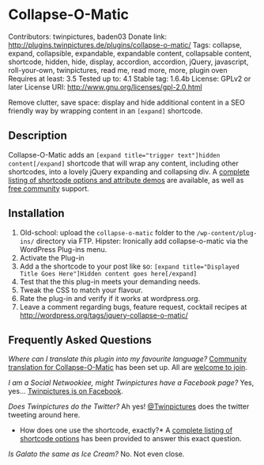 Collapse-O-Matic
================

Contributors: twinpictures, baden03
Donate link: http://plugins.twinpictures.de/plugins/collapse-o-matic/
Tags: collapse, expand, collapsible, expandable, expandable content, collapsable content, shortcode, hidden, hide, display, accordion, accordion, jQuery, javascript, roll-your-own, twinpictures, read me, read more, more, plugin oven
Requires at least: 3.5
Tested up to: 4.1
Stable tag: 1.6.4b
License: GPLv2 or later
License URI: http://www.gnu.org/licenses/gpl-2.0.html

Remove clutter, save space: display and hide additional content in a SEO friendly way by wrapping content in an `[expand]` shortcode.

Description
-----------

Collapse-O-Matic adds an `[expand title="trigger text"]hidden content[/expand]` shortcode that will wrap any content, including other shortcodes, into a lovely jQuery expanding and collapsing div.  A <a href='http://plugins.twinpictures.de/plugins/collapse-o-matic/documentation/'>complete listing of shortcode options and attribute demos</a> are available, as well as <a href='http://wordpress.org/support/plugin/jquery-collapse-o-matic'>free community</a> support.

Installation
------------

1. Old-school: upload the `collapse-o-matic` folder to the `/wp-content/plug-ins/` directory via FTP.  Hipster: Ironically add collapse-o-matic via the WordPress Plug-ins menu.
1. Activate the Plug-in
1. Add a the shortcode to your post like so: `[expand title="Displayed Title Goes Here"]Hidden content goes here[/expand]`
1. Test that the this plug-in meets your demanding needs.
1. Tweak the CSS to match your flavour.
1. Rate the plug-in and verify if it works at wordpress.org.
1. Leave a comment regarding bugs, feature request, cocktail recipes at http://wordpress.org/tags/jquery-collapse-o-matic/

Frequently Asked Questions
--------------------------

*Where can I translate this plugin into my favourite language?* 
<a href='http://translate.twinpictures.de/projects/colomat'>Community translation for Collapse-O-Matic</a> has been set up. All are <a href='http://translate.twinpictures.de/wordpress/wp-login.php?action=register'>welcome to join</a>.

*I am a Social Netwookiee, might Twinpictures have a Facebook page?* 
Yes, yes... <a href='http://www.facebook.com/twinpictures'>Twinpictures is on Facebook</a>.

*Does Twinpictures do the Twitter?* 
Ah yes! <a href='http://twitter.com/#!/twinpictures'>@Twinpictures</a> does the twitter tweeting around here.

* How does one use the shortcode, exactly?* 
A <a href='http://plugins.twinpictures.de/plugins/collapse-o-matic/documentation/'>complete listing of shortcode options</a> has been provided to answer this exact question.

*Is Galato the same as Ice Cream?* 
No. Not even close.